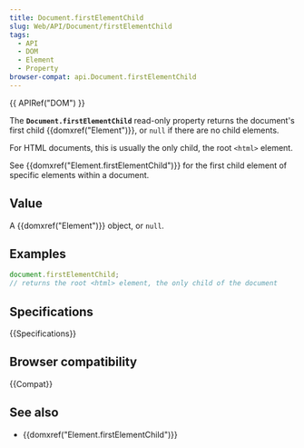 ```yaml
---
title: Document.firstElementChild
slug: Web/API/Document/firstElementChild
tags:
  - API
  - DOM
  - Element
  - Property
browser-compat: api.Document.firstElementChild
---
```

{{ APIRef("DOM") }}

The **`Document.firstElementChild`** read-only property
returns the document's first child {{domxref("Element")}}, or `null` if there
are no child elements.

For HTML documents, this is usually the only child, the root `<html>` element.

See {{domxref("Element.firstElementChild")}} for the first child element of specific elements within a document.

## Value

A {{domxref("Element")}} object, or `null`.

## Examples

```js
document.firstElementChild;
// returns the root <html> element, the only child of the document
```

## Specifications

{{Specifications}}

## Browser compatibility

{{Compat}}

## See also

- {{domxref("Element.firstElementChild")}}
